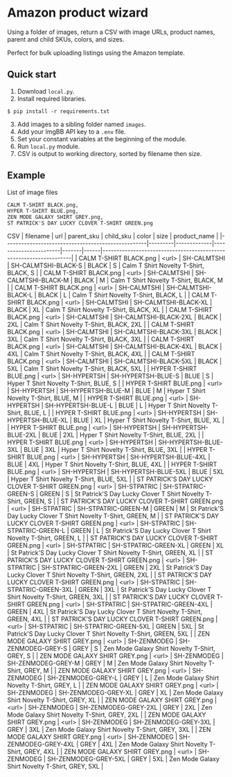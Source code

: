 # Amazon product wizard

Using a folder of images, return a CSV with image URLs, product names, parent and child SKUs, colors, and sizes.

Perfect for bulk uploading listings using the Amazon template.

## Quick start
1. Download `local.py`.
2. Install required libraries.
```shell
$ pip install -r requirements.txt
```
3. Add images to a sibling folder named `images`.
4. Add your ImgBB API key to a `.env` file.
5. Set your constant variables at the beginning of the module.
6. Run `local.py` module.
7. CSV is output to working directory, sorted by filename then size.

## Example
List of image files
```
CALM T-SHIRT BLACK.png,
HYPER T-SHIRT BLUE.png,
ZEN MODE GALAXY SHIRT GREY.png,
ST PATRICK'S DAY LUCKY CLOVER T-SHIRT GREEN.png
```

CSV
| filename                                          | url     | parent_sku  | child_sku             | color | size | product_name                                                      |
|---------------------------------------------------|---------|-------------|-----------------------|-------|------|-------------------------------------------------------------------|
| CALM T-SHIRT BLACK.png                            | \<url\> | SH-CALMTSHI | SH-CALMTSHI-BLACK-S   | BLACK | S    | Calm T Shirt Novelty T-Shirt, BLACK, S                            |
| CALM T-SHIRT BLACK.png                            | \<url\> | SH-CALMTSHI | SH-CALMTSHI-BLACK-M   | BLACK | M    | Calm T Shirt Novelty T-Shirt, BLACK, M                            |
| CALM T-SHIRT BLACK.png                            | \<url\> | SH-CALMTSHI | SH-CALMTSHI-BLACK-L   | BLACK | L    | Calm T Shirt Novelty T-Shirt, BLACK, L                            |
| CALM T-SHIRT BLACK.png                            | \<url\> | SH-CALMTSHI | SH-CALMTSHI-BLACK-XL  | BLACK | XL   | Calm T Shirt Novelty T-Shirt, BLACK, XL                           |
| CALM T-SHIRT BLACK.png                            | \<url\> | SH-CALMTSHI | SH-CALMTSHI-BLACK-2XL | BLACK | 2XL  | Calm T Shirt Novelty T-Shirt, BLACK, 2XL                          |
| CALM T-SHIRT BLACK.png                            | \<url\> | SH-CALMTSHI | SH-CALMTSHI-BLACK-3XL | BLACK | 3XL  | Calm T Shirt Novelty T-Shirt, BLACK, 3XL                          |
| CALM T-SHIRT BLACK.png                            | \<url\> | SH-CALMTSHI | SH-CALMTSHI-BLACK-4XL | BLACK | 4XL  | Calm T Shirt Novelty T-Shirt, BLACK, 4XL                          |
| CALM T-SHIRT BLACK.png                            | \<url\> | SH-CALMTSHI | SH-CALMTSHI-BLACK-5XL | BLACK | 5XL  | Calm T Shirt Novelty T-Shirt, BLACK, 5XL                          |
| HYPER T-SHIRT BLUE.png                            | \<url\> | SH-HYPERTSH | SH-HYPERTSH-BLUE-S    | BLUE  | S    | Hyper T Shirt Novelty T-Shirt, BLUE, S                            |
| HYPER T-SHIRT BLUE.png                            | \<url\> | SH-HYPERTSH | SH-HYPERTSH-BLUE-M    | BLUE  | M    | Hyper T Shirt Novelty T-Shirt, BLUE, M                            |
| HYPER T-SHIRT BLUE.png                            | \<url\> | SH-HYPERTSH | SH-HYPERTSH-BLUE-L    | BLUE  | L    | Hyper T Shirt Novelty T-Shirt, BLUE, L                            |
| HYPER T-SHIRT BLUE.png                            | \<url\> | SH-HYPERTSH | SH-HYPERTSH-BLUE-XL   | BLUE  | XL   | Hyper T Shirt Novelty T-Shirt, BLUE, XL                           |
| HYPER T-SHIRT BLUE.png                            | \<url\> | SH-HYPERTSH | SH-HYPERTSH-BLUE-2XL  | BLUE  | 2XL  | Hyper T Shirt Novelty T-Shirt, BLUE, 2XL                          |
| HYPER T-SHIRT BLUE.png                            | \<url\> | SH-HYPERTSH | SH-HYPERTSH-BLUE-3XL  | BLUE  | 3XL  | Hyper T Shirt Novelty T-Shirt, BLUE, 3XL                          |
| HYPER T-SHIRT BLUE.png                            | \<url\> | SH-HYPERTSH | SH-HYPERTSH-BLUE-4XL  | BLUE  | 4XL  | Hyper T Shirt Novelty T-Shirt, BLUE, 4XL                          |
| HYPER T-SHIRT BLUE.png                            | \<url\> | SH-HYPERTSH | SH-HYPERTSH-BLUE-5XL  | BLUE  | 5XL  | Hyper T Shirt Novelty T-Shirt, BLUE, 5XL                          |
| ST PATRICK'S DAY LUCKY CLOVER T-SHIRT   GREEN.png | \<url\> | SH-STPATRIC | SH-STPATRIC-GREEN-S   | GREEN | S    | St Patrick'S Day Lucky Clover T Shirt Novelty T-Shirt, GREEN, S   |
| ST PATRICK'S DAY LUCKY CLOVER T-SHIRT   GREEN.png | \<url\> | SH-STPATRIC | SH-STPATRIC-GREEN-M   | GREEN | M    | St Patrick'S Day Lucky Clover T Shirt Novelty T-Shirt, GREEN, M   |
| ST PATRICK'S DAY LUCKY CLOVER T-SHIRT   GREEN.png | \<url\> | SH-STPATRIC | SH-STPATRIC-GREEN-L   | GREEN | L    | St Patrick'S Day Lucky Clover T Shirt Novelty T-Shirt, GREEN, L   |
| ST PATRICK'S DAY LUCKY CLOVER T-SHIRT   GREEN.png | \<url\> | SH-STPATRIC | SH-STPATRIC-GREEN-XL  | GREEN | XL   | St Patrick'S Day Lucky Clover T Shirt Novelty T-Shirt, GREEN, XL  |
| ST PATRICK'S DAY LUCKY CLOVER T-SHIRT   GREEN.png | \<url\> | SH-STPATRIC | SH-STPATRIC-GREEN-2XL | GREEN | 2XL  | St Patrick'S Day Lucky Clover T Shirt Novelty T-Shirt, GREEN, 2XL |
| ST PATRICK'S DAY LUCKY CLOVER T-SHIRT   GREEN.png | \<url\> | SH-STPATRIC | SH-STPATRIC-GREEN-3XL | GREEN | 3XL  | St Patrick'S Day Lucky Clover T Shirt Novelty T-Shirt, GREEN, 3XL |
| ST PATRICK'S DAY LUCKY CLOVER T-SHIRT   GREEN.png | \<url\> | SH-STPATRIC | SH-STPATRIC-GREEN-4XL | GREEN | 4XL  | St Patrick'S Day Lucky Clover T Shirt Novelty T-Shirt, GREEN, 4XL |
| ST PATRICK'S DAY LUCKY CLOVER T-SHIRT   GREEN.png | \<url\> | SH-STPATRIC | SH-STPATRIC-GREEN-5XL | GREEN | 5XL  | St Patrick'S Day Lucky Clover T Shirt Novelty T-Shirt, GREEN, 5XL |
| ZEN MODE GALAXY SHIRT GREY.png                    | \<url\> | SH-ZENMODEG | SH-ZENMODEG-GREY-S    | GREY  | S    | Zen Mode Galaxy Shirt Novelty T-Shirt, GREY, S                    |
| ZEN MODE GALAXY SHIRT GREY.png                    | \<url\> | SH-ZENMODEG | SH-ZENMODEG-GREY-M    | GREY  | M    | Zen Mode Galaxy Shirt Novelty T-Shirt, GREY, M                    |
| ZEN MODE GALAXY SHIRT GREY.png                    | \<url\> | SH-ZENMODEG | SH-ZENMODEG-GREY-L    | GREY  | L    | Zen Mode Galaxy Shirt Novelty T-Shirt, GREY, L                    |
| ZEN MODE GALAXY SHIRT GREY.png                    | \<url\> | SH-ZENMODEG | SH-ZENMODEG-GREY-XL   | GREY  | XL   | Zen Mode Galaxy Shirt Novelty T-Shirt, GREY, XL                   |
| ZEN MODE GALAXY SHIRT GREY.png                    | \<url\> | SH-ZENMODEG | SH-ZENMODEG-GREY-2XL  | GREY  | 2XL  | Zen Mode Galaxy Shirt Novelty T-Shirt, GREY, 2XL                  |
| ZEN MODE GALAXY SHIRT GREY.png                    | \<url\> | SH-ZENMODEG | SH-ZENMODEG-GREY-3XL  | GREY  | 3XL  | Zen Mode Galaxy Shirt Novelty T-Shirt, GREY, 3XL                  |
| ZEN MODE GALAXY SHIRT GREY.png                    | \<url\> | SH-ZENMODEG | SH-ZENMODEG-GREY-4XL  | GREY  | 4XL  | Zen Mode Galaxy Shirt Novelty T-Shirt, GREY, 4XL                  |
| ZEN MODE GALAXY SHIRT GREY.png                    | \<url\> | SH-ZENMODEG | SH-ZENMODEG-GREY-5XL  | GREY  | 5XL  | Zen Mode Galaxy Shirt Novelty T-Shirt, GREY, 5XL                  |